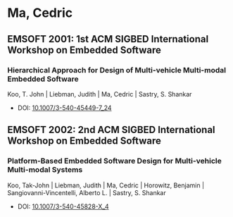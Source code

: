 # Ma, Cedric

## EMSOFT 2001: 1st ACM SIGBED International Workshop on Embedded Software

### Hierarchical Approach for Design of Multi-vehicle Multi-modal Embedded Software
Koo, T. John | Liebman, Judith | Ma, Cedric | Sastry, S. Shankar
* DOI: [10.1007/3-540-45449-7_24](https://doi.org/10.1007/3-540-45449-7_24)

## EMSOFT 2002: 2nd ACM SIGBED International Workshop on Embedded Software

### Platform-Based Embedded Software Design for Multi-vehicle Multi-modal Systems
Koo, Tak-John | Liebman, Judith | Ma, Cedric | Horowitz, Benjamin | Sangiovanni-Vincentelli, Alberto L. | Sastry, S. Shankar
* DOI: [10.1007/3-540-45828-X_4](https://doi.org/10.1007/3-540-45828-X_4)

